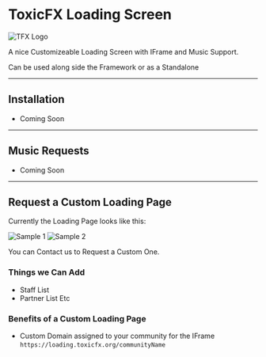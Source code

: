 # ToxicFX Loading Screen
![TFX Logo](https://github.com/TFX-Framework/tfx_main/blob/main/images/33700C5B-292E-41CF-85A7-C3FCE9DC8408.png)

A nice Customizeable Loading Screen with IFrame and Music Support.

Can be used along side the Framework or as a Standalone

---

## Installation
* Coming Soon 

---

## Music Requests
* Coming Soon

---

## Request a Custom Loading Page
Currently the Loading Page looks like this:

![Sample 1](https://media.discordapp.net/attachments/734686866690932767/813252585673850901/LoadingSample_2.png)
![Sample 2](https://media.discordapp.net/attachments/734686866690932767/813252795833778176/LoadingSample2_2.png)

You can Contact us to Request a Custom One.

### Things we Can Add
* Staff List
* Partner List
Etc 

### Benefits of a Custom Loading Page
* Custom Domain assigned to your community for the IFrame `https://loading.toxicfx.org/communityName`
